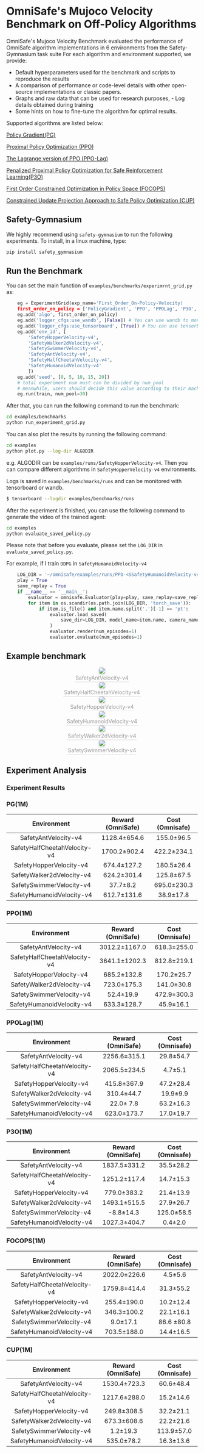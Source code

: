 # OmniSafe's Mujoco Velocity Benchmark on Off-Policy Algorithms

OmniSafe's Mujoco Velocity Benchmark evaluated the performance of OmniSafe algorithm implementations in 6 environments from the Safety-Gymnasium task suite For each algorithm and environment supported, we provide:

- Default hyperparameters used for the benchmark and scripts to reproduce the results
- A comparison of performance or code-level details with other open-source implementations or classic papers.
- Graphs and raw data that can be used for research purposes, - Log details obtained during training
- Some hints on how to fine-tune the algorithm for optimal results.

Supported algorithms are listed below:

[Policy Gradient(PG)](https://papers.nips.cc/paper/1999/file/464d828b85b0bed98e80ade0a5c43b0f-Paper.pdf)

[Proximal Policy Optimization (PPO)](https://arxiv.org/pdf/1707.06347.pdf)

[The Lagrange version of PPO (PPO-Lag)](https://cdn.openai.com/safexp-short.pdf)

[Penalized Proximal Policy Optimization for Safe Reinforcement Learning(P3O)]( https://arxiv.org/pdf/2205.11814.pdf)

[First Order Constrained Optimization in Policy Space (FOCOPS)](https://arxiv.org/abs/2002.06506)

 [Constrained Update Projection Approach to Safe Policy Optimization (CUP)](https://arxiv.org/abs/2209.07089) 

## Safety-Gymnasium

We highly recommend using ``safety-gymnasium`` to run the following experiments. To install, in a linux machine, type:

```bash
pip install safety_gymnasium
```

## Run the Benchmark

You can set the main function of ``examples/benchmarks/experimrnt_grid.py`` as:

```python
    eg = ExperimentGrid(exp_name='First_Order_On-Policy-Velocity)
    first_order_on_policy = ['PolicyGradient', 'PPO', 'PPOLag', 'P3O', 'FOCOPS', 'CUP']
    eg.add('algo', first_order_on_policy)
    eg.add('logger_cfgs:use_wandb', [False]) # You can use wandb to monitor the experiment.
    eg.add('logger_cfgs:use_tensorboard', [True]) # You can use tensorboard to monitor the experiment.
    eg.add('env_id', [
        'SafetyHopperVelocity-v4',
        'SafetyWalker2dVelocity-v4',
        'SafetySwimmerVelocity-v4',
        'SafetyAntVelocity-v4',
        'SafetyHalfCheetahVelocity-v4',
        'SafetyHumanoidVelocity-v4'
        ])
    eg.add('seed', [0, 5, 10, 15, 20])
    # total experiment num must can be divided by num_pool
    # meanwhile, users should decide this value according to their machine
    eg.run(train, num_pool=30)
```

After that, you can run the following command to run the benchmark:

```bash
cd examples/benchmarks
python run_experiment_grid.py
```

You can also plot the results by running the following command:

```bash
cd examples
python plot.py --log-dir ALGODIR
```

e.g. ALGODIR can be ``examples/runs/SafetyHopperVelocity-v4``.
Then you can compare different algorithms in ``SafetyHopperVelocity-v4`` environments.

Logs is saved in `examples/benchmarks/runs` and can be monitored with tensorboard or wandb.

```bash
$ tensorboard --logdir examples/benchmarks/runs
```

After the experiment is finished, you can use the following command to generate the video of the trained agent:

```bash
cd examples
python evaluate_saved_policy.py
```

Please note that before you evaluate, please set the ``LOG_DIR`` in ``evaluate_saved_policy.py``.

For example, if I train ``DDPG`` in ``SafetyHumanoidVelocity-v4``

```python
    LOG_DIR = '~/omnisafe/examples/runs/PPO-<SSafetyHumanoidVelocity-v4>/seed-000-2023-03-07-20-25-48'
    play = True
    save_replay = True
    if __name__ == '__main__':
        evaluator = omnisafe.Evaluator(play=play, save_replay=save_replay)
        for item in os.scandir(os.path.join(LOG_DIR, 'torch_save')):
            if item.is_file() and item.name.split('.')[-1] == 'pt':
                evaluator.load_saved(
                    save_dir=LOG_DIR, model_name=item.name, camera_name='track', width=256, height=256
                )
                evaluator.render(num_episodes=1)
                evaluator.evaluate(num_episodes=1)
```

## Example benchmark

<center>
    <img style="border-radius: 0.3125em;
    box-shadow: 0 2px 4px 0 rgba(34,36,38,.12),0 2px 10px 0 rgba(34,36,38,.08);"
    src="./benchmarks/first_order_ant.png">
    <br>
    <div style="color:orange; border-bottom: 1px solid #d9d9d9;
    display: inline-block;
    color: #999;
    padding: 2px;">SafetyAntVelocity-v4</div>
</center>

<center>
    <img style="border-radius: 0.3125em;
    box-shadow: 0 2px 4px 0 rgba(34,36,38,.12),0 2px 10px 0 rgba(34,36,38,.08);"
    src="./benchmarks/first_order_halfcheetah.png">
    <br>
    <div style="color:orange; border-bottom: 1px solid #d9d9d9;
    display: inline-block;
    color: #999;
    padding: 2px;">SafetyHalfCheetahVelocity-v4</div>
</center>

<center>
    <img style="border-radius: 0.3125em;
    box-shadow: 0 2px 4px 0 rgba(34,36,38,.12),0 2px 10px 0 rgba(34,36,38,.08);"
    src="./benchmarks/first_order_hopper.png">
    <br>
    <div style="color:orange; border-bottom: 1px solid #d9d9d9;
    display: inline-block;
    color: #999;
    padding: 2px;">SafetyHopperVelocity-v4</div>
</center>

<center>
    <img style="border-radius: 0.3125em;
    box-shadow: 0 2px 4px 0 rgba(34,36,38,.12),0 2px 10px 0 rgba(34,36,38,.08);"
    src="./benchmarks/first_order_humanoid.png">
    <br>
    <div style="color:orange; border-bottom: 1px solid #d9d9d9;
    display: inline-block;
    color: #999;
    padding: 2px;">SafetyHumanoidVelocity-v4</div>
</center>

<center>
    <img style="border-radius: 0.3125em;
    box-shadow: 0 2px 4px 0 rgba(34,36,38,.12),0 2px 10px 0 rgba(34,36,38,.08);"
    src="./benchmarks/first_order_walker2d.png">
    <br>
    <div style="color:orange; border-bottom: 1px solid #d9d9d9;
    display: inline-block;
    color: #999;
    padding: 2px;">SafetyWalker2dVelocity-v4</div>
</center>

<center>
    <img style="border-radius: 0.3125em;
    box-shadow: 0 2px 4px 0 rgba(34,36,38,.12),0 2px 10px 0 rgba(34,36,38,.08);"
    src="./benchmarks/first_order_swimmer.png">
    <br>
    <div style="color:orange; border-bottom: 1px solid #d9d9d9;
    display: inline-block;
    color: #999;
    padding: 2px;">SafetySwimmerVelocity-v4</div>
</center>



## Experiment Analysis

### Experiment Results

### PG(1M)

|         Environment          | Reward (OmniSafe) | Cost (Omnisafe) |
| :--------------------------: | :---------------: | :-------------: |
|     SafetyAntVelocity-v4     |   1128.4±654.6    |   155.0±96.5    |
| SafetyHalfCheetahVelocity-v4 |   1700.2±902.4    |   422.2±234.1   |
|   SafetyHopperVelocity-v4    |    674.4±127.2    |   180.5±26.4    |
|  SafetyWalker2dVelocity-v4   |    624.2±301.4    |   125.8±67.5    |
|   SafetySwimmerVelocity-v4   |     37.7±8.2      |   695.0±230.3   |
|  SafetyHumanoidVelocity-v4   |    612.7±131.6    |    38.9±17.8    |

### PPO(1M)

|         Environment          | Reward (OmniSafe) | Cost (Omnisafe) |
| :--------------------------: | :---------------: | :-------------: |
|     SafetyAntVelocity-v4     |   3012.2±1167.0   |   618.3±255.0   |
| SafetyHalfCheetahVelocity-v4 |   3641.1±1202.3   |   812.8±219.1   |
|   SafetyHopperVelocity-v4    |    685.2±132.8    |   170.2±25.7    |
|  SafetyWalker2dVelocity-v4   |    723.0±175.3    |   141.0±30.8    |
|   SafetySwimmerVelocity-v4   |     52.4±19.9     |   472.9±300.3   |
|  SafetyHumanoidVelocity-v4   |    633.3±128.7    |    45.9±16.1    |

### PPOLag(1M)

|         Environment          | Reward (OmniSafe) | Cost (Omnisafe) |
| :--------------------------: | :---------------: | :-------------: |
|     SafetyAntVelocity-v4     |   2256.6±315.1    |    29.8±54.7    |
| SafetyHalfCheetahVelocity-v4 |   2065.5±234.5    |     4.7±5.1     |
|   SafetyHopperVelocity-v4    |    415.8±367.9    |    47.2±28.4    |
|  SafetyWalker2dVelocity-v4   |    310.4±44.7     |    19.9±9.9     |
|   SafetySwimmerVelocity-v4   |     22.0± 7.8     |    63.2±16.3    |
|  SafetyHumanoidVelocity-v4   |    623.0±173.7    |    17.0±19.7    |

### P3O(1M)

|         Environment          | Reward (OmniSafe) | Cost (Omnisafe) |
| :--------------------------: | :---------------: | :-------------: |
|     SafetyAntVelocity-v4     |   1837.5±331.2    |    35.5±28.2    |
| SafetyHalfCheetahVelocity-v4 |   1251.2±117.4    |    14.7±15.3    |
|   SafetyHopperVelocity-v4    |    779.0±383.2    |    21.4±13.9    |
|  SafetyWalker2dVelocity-v4   |   1493.1±515.5    |    27.9±26.7    |
|   SafetySwimmerVelocity-v4   |     -8.8±14.3     |   125.0±58.5    |
|  SafetyHumanoidVelocity-v4   |   1027.3±404.7    |     0.4±2.0     |

### FOCOPS(1M)

|         Environment          | Reward (OmniSafe) | Cost (Omnisafe) |
| :--------------------------: | :---------------: | :-------------: |
|     SafetyAntVelocity-v4     |   2022.0±226.6    |     4.5±5.6     |
| SafetyHalfCheetahVelocity-v4 |   1759.8±414.4    |    31.3±55.2    |
|   SafetyHopperVelocity-v4    |    255.4±190.0    |    10.2±12.4    |
|  SafetyWalker2dVelocity-v4   |    346.3±100.2    |    22.1±16.1    |
|   SafetySwimmerVelocity-v4   |     9.0±17.1      |   86.6 ±80.8    |
|  SafetyHumanoidVelocity-v4   |    703.5±188.0    |    14.4±16.5    |

### CUP(1M)

|         Environment          | Reward (OmniSafe) | Cost (Omnisafe) |
| :--------------------------: | :---------------: | :-------------: |
|     SafetyAntVelocity-v4     |   1530.4±723.3    |    60.6±48.4    |
| SafetyHalfCheetahVelocity-v4 |   1217.6±288.0    |    15.2±14.6    |
|   SafetyHopperVelocity-v4    |    249.8±308.5    |    32.2±21.1    |
|  SafetyWalker2dVelocity-v4   |    673.3±608.6    |    22.2±21.6    |
|   SafetySwimmerVelocity-v4   |     1.2±19.3      |   113.9±57.0    |
|  SafetyHumanoidVelocity-v4   |    535.0±78.2     |    16.3±13.6    |


